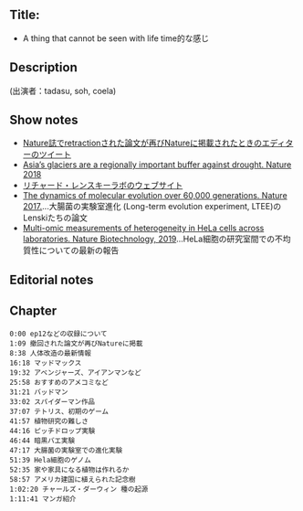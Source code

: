 ## Title: 
- A thing that cannot be seen with life time的な感じ

## Description
(出演者：tadasu, soh, coela)

## Show notes
- [Nature誌でretractionされた論文が再びNatureに掲載されたときのエディターのツイート](https://twitter.com/MWClimateSci/status/1133790007519522819)
- [Asia’s glaciers are a regionally important buffer against drought. Nature 2018](https://www.nature.com/articles/nature22062)
- [リチャード・レンスキーラボのウェブサイト](http://myxo.css.msu.edu/)
- [The dynamics of molecular evolution over 60,000 generations. Nature 2017.](https://www.nature.com/articles/nature24287)...大腸菌の実験室進化 (Long-term evolution experiment, LTEE)のLenskiたちの論文
- [Multi-omic measurements of heterogeneity in HeLa cells across laboratories. Nature Biotechnology, 2019](https://www.nature.com/articles/s41587-019-0037-y)...HeLa細胞の研究室間での不均質性についての最新の報告

## Editorial notes

## Chapter
```
0:00 ep12などの収録について
1:09 撤回された論文が再びNatureに掲載
8:38 人体改造の最新情報
16:18 マッドマックス
19:32 アベンジャーズ、アイアンマンなど
25:58 おすすめのアメコミなど
31:21 バッドマン
33:02 スパイダーマン作品
37:07 テトリス、初期のゲーム
41:57 植物研究の難しさ
44:16 ピッチドロップ実験
46:44 暗黒バエ実験
47:17 大腸菌の実験室での進化実験
51:39 Hela細胞のゲノム
52:35 家や家具になる植物は作れるか
58:57 アメリカ建国に植えられた記念樹
1:02:20 チャールズ・ダーウィン 種の起源
1:11:41 マンガ紹介
```
